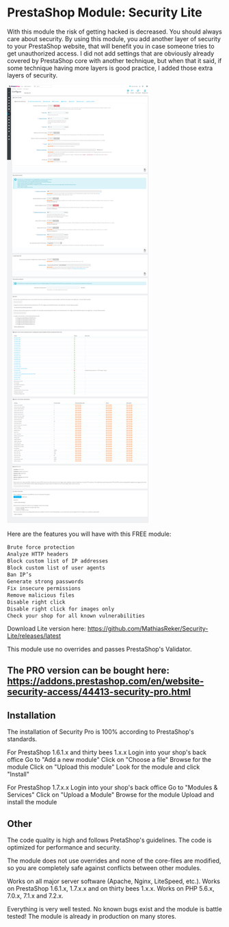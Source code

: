 # PrestaShop Module: Security Lite

With this module the risk of getting hacked is decreased. You should always care about security. By using this module, you add another layer of security to your PrestaShop website, that will benefit you in case someone tries to get unauthorized access.
I did not add settings that are obviously already covered by PrestaShop core with another technique, but when that it said, if some technique having more layers is good practice, I added those extra layers of security.

![Security Lite](https://github.com/MathiasReker/Security-Lite/blob/master/screenshot.png)

Here are the features you will have with this FREE module:

    Brute force protection
    Analyze HTTP headers
    Block custom list of IP addresses
    Block custom list of user agents
    Ban IP’s
    Generate strong passwords
    Fix insecure permissions
    Remove malicious files
    Disable right click
    Disable right click for images only
    Check your shop for all known vulnerabilities

Download Lite version here: https://github.com/MathiasReker/Security-Lite/releases/latest
 
This module use no overrides and passes PrestaShop's Validator.

## The PRO version can be bought here: https://addons.prestashop.com/en/website-security-access/44413-security-pro.html

## Installation
The installation of Security Pro is 100% according to PrestaShop's standards.

For PrestaShop 1.6.1.x and thirty bees 1.x.x
Login into your shop's back office
Go to "Add a new module"
Click on "Choose a file"
Browse for the module
Click on "Upload this module"
Look for the module and click "Install"

For PrestaShop 1.7.x.x
Login into your shop's back office
Go to "Modules & Services"
Click on "Upload a Module"
Browse for the module
Upload and install the module

## Other
The code quality is high and follows PretaShop's guidelines.
The code is optimized for performance and security.

The module does not use overrides and none of the core-files are modified, so you are completely safe against conflicts between other modules.

Works on all major server software (Apache, Nginx, LiteSpeed, etc.).
Works on PrestaShop 1.6.1.x, 1.7.x.x and on thirty bees 1.x.x.
Works on PHP 5.6.x, 7.0.x, 7.1.x and 7.2.x.

Everything is very well tested. No known bugs exist and the module is battle tested! The module is already in production on many stores.
